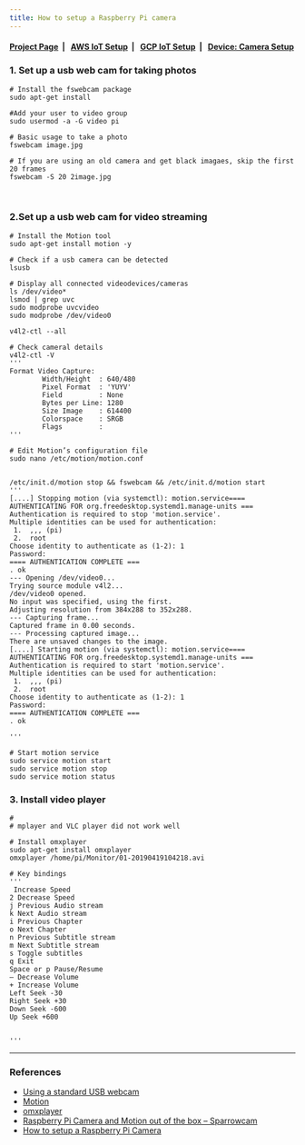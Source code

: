 ```yaml
---
title: How to setup a Raspberry Pi camera
---
```



####  [Project Page](https://dujm.github.io/Iot_EdgeComputing/index)&nbsp;  | &nbsp;   [AWS IoT Setup](https://dujm.github.io/Iot_EdgeComputing/aws_iot)&nbsp;  | &nbsp;   [GCP IoT Setup](https://dujm.github.io/Iot_EdgeComputing/gcp_iot)&nbsp;  | &nbsp; [Device: Camera Setup](https://dujm.github.io/Iot_EdgeComputing/device_cam)


### 1. Set up a usb web cam for taking photos

```
# Install the fswebcam package
sudo apt-get install 

#Add your user to video group
sudo usermod -a -G video pi

# Basic usage to take a photo
fswebcam image.jpg

# If you are using an old camera and get black imagaes, skip the first 20 frames
fswebcam -S 20 2image.jpg
```

<br> 

### 2.Set up a usb web cam for video streaming
```
# Install the Motion tool
sudo apt-get install motion -y

# Check if a usb camera can be detected
lsusb

# Display all connected videodevices/cameras
ls /dev/video*
lsmod | grep uvc
sudo modprobe uvcvideo
sudo modprobe /dev/video0

v4l2-ctl --all

# Check cameral details
v4l2-ctl -V
'''
Format Video Capture:
        Width/Height  : 640/480
        Pixel Format  : 'YUYV'
        Field         : None
        Bytes per Line: 1280
        Size Image    : 614400
        Colorspace    : SRGB
        Flags         :
'''
```
```
# Edit Motion’s configuration file
sudo nano /etc/motion/motion.conf
```


```

/etc/init.d/motion stop && fswebcam && /etc/init.d/motion start
'''
[....] Stopping motion (via systemctl): motion.service==== AUTHENTICATING FOR org.freedesktop.systemd1.manage-units ===
Authentication is required to stop 'motion.service'.
Multiple identities can be used for authentication:
 1.  ,,, (pi)
 2.  root
Choose identity to authenticate as (1-2): 1
Password: 
==== AUTHENTICATION COMPLETE ===
. ok 
--- Opening /dev/video0...
Trying source module v4l2...
/dev/video0 opened.
No input was specified, using the first.
Adjusting resolution from 384x288 to 352x288.
--- Capturing frame...
Captured frame in 0.00 seconds.
--- Processing captured image...
There are unsaved changes to the image.
[....] Starting motion (via systemctl): motion.service==== AUTHENTICATING FOR org.freedesktop.systemd1.manage-units ===
Authentication is required to start 'motion.service'.
Multiple identities can be used for authentication:
 1.  ,,, (pi)
 2.  root
Choose identity to authenticate as (1-2): 1
Password: 
==== AUTHENTICATION COMPLETE ===
. ok 

'''
```

```
# Start motion service
sudo service motion start
sudo service motion stop
sudo service motion status

```
### 3. Install video player
```
# 
# mplayer and VLC player did not work well

# Install omxplayer
sudo apt-get install omxplayer
omxplayer /home/pi/Monitor/01-20190419104218.avi

# Key bindings
'''
 Increase Speed
2 Decrease Speed
j Previous Audio stream
k Next Audio stream
i Previous Chapter
o Next Chapter
n Previous Subtitle stream
m Next Subtitle stream
s Toggle subtitles
q Exit
Space or p Pause/Resume
– Decrease Volume
+ Increase Volume
Left Seek -30
Right Seek +30
Down Seek -600
Up Seek +600


'''

```

---
### References
 * [Using a standard USB webcam](https://www.raspberrypi.org/documentation/usage/webcams/)
 * [Motion](https://motion-project.github.io/motion_guide.html)
 * [omxplayer](https://raspberry-projects.com/pi/software_utilities/media-players/omxplayer)
 * [Raspberry Pi Camera and Motion out of the box – Sparrowcam](http://www.richardmudhar.com/blog/2015/02/raspberry-pi-camera-and-motion-out-of-the-box-sparrowcam/)
 * [How to setup a Raspberry Pi Camera](https://tutorials-raspberrypi.com/raspberry-pi-security-camera-livestream-setup/)
